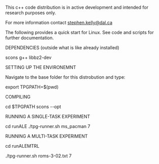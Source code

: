 This c++ code distribution is in active development and intended for research purposes only. 

For more information contact stephen.kelly@dal.ca

The following provides a quick start for Linux. See code and scripts for further documentation. 

DEPENDENCIES (outside what is like already installed)

scons
g++
libbz2-dev

SETTING UP THE ENVIRONEMNT

Navigate to the base folder for this distrobution and type:

export TPGPATH=$(pwd)

COMPILING

cd $TPGPATH
scons --opt

RUNNING A SINGLE-TASK EXPERIMENT

cd runALE
./tpg-runner.sh ms_pacman 7


RUNNING A MULTI-TASK EXPERIMENT

cd runALEMTRL

./tpg-runner.sh roms-3-02.txt 7
